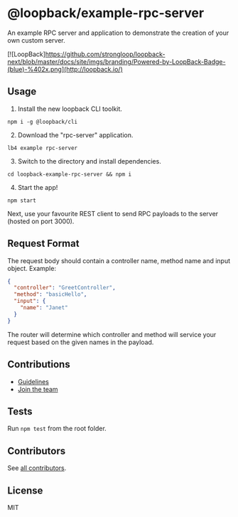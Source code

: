 # @loopback/example-rpc-server

An example RPC server and application to demonstrate the creation of your
own custom server.

[![LoopBack]https://github.com/strongloop/loopback-next/blob/master/docs/site/imgs/branding/Powered-by-LoopBack-Badge-(blue)-%402x.png](http://loopback.io/)

## Usage

1. Install the new loopback CLI toolkit.
```
npm i -g @loopback/cli
```

2. Download the "rpc-server" application.
```
lb4 example rpc-server
```

3. Switch to the directory and install dependencies.
```
cd loopback-example-rpc-server && npm i
```

4. Start the app!
```
npm start
```

Next, use your favourite REST client to send RPC payloads to the server
(hosted on port 3000).

## Request Format

The request body should contain a controller name, method name and input object.
Example:
```json
{
  "controller": "GreetController",
  "method": "basicHello",
  "input": {
    "name": "Janet"
  }
}
```
The router will determine which controller and method will service your request
based on the given names in the payload.

## Contributions

- [Guidelines](https://github.com/strongloop/loopback-next/blob/master/docs/CONTRIBUTING.md)
- [Join the team](https://github.com/strongloop/loopback-next/issues/110)

## Tests

Run `npm test` from the root folder.

## Contributors

See [all contributors](https://github.com/strongloop/loopback-next/graphs/contributors).

## License

MIT
